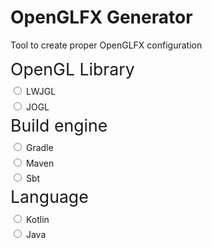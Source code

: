 <style>
	.config > .title{
		font-size: 20pt;
		border-bottom: 2px solid var(--color-text-3);
		margin-bottom: 7pt;
		margin-right: 10pt;
	}

	.config > div:not(.title){
		margin-bottom: 4pt;
	}

	.config > label {
		font-size: 12pt;
	}

	.invisible {
		display: none;
	}
</style>
<script>
	function hasNavigation() { return false; }

	var version = "[load error]"

	function onPageLoad(){
		loadURLContent("https://api.github.com/repos/husker-dev/openglfx/releases/latest", text => {
			version = JSON.parse(text)["tag_name"];
			updateCode();
		})
	}

	var maven_repositories = 
`<repositories>
	<repository>
        <id>jitpack.io</id>
        <url>https://jitpack.io</url>
    </repository>
</repositories>`

	var maven_dependency = 
`<!-- OpenGLFX -->
<dependency>
    <groupId>com.github.husker-dev.openglfx</groupId>
    <artifactId>core</artifactId>
    <version>$version</version>
</dependency>
<dependency>
    <groupId>com.github.husker-dev.openglfx</groupId>
    <artifactId>$module</artifactId>
    <version>$version</version>
</dependency>

<!-- Kotlin lib -->
<dependency>
    <groupId>org.jetbrains.kotlin</groupId>
    <artifactId>kotlin-stdlib-jdk8</artifactId>
    <version>RELEASE</version>
</dependency>`

	var gradle_repositories = 
`repositories {
    mavenCentral()
    maven { url 'https://jitpack.io' }
}`
	var gradle_dependency = 
`dependencies {
    // OpenGLFX
    implementation 'com.github.husker-dev.openglfx:core:$version'
    implementation 'com.github.husker-dev.openglfx:$module:$version'

    // Kotlin lib
    implementation "org.jetbrains.kotlin:kotlin-stdlib"
}`

	var sbt_repositories = 
`resolvers += "jitpack" at "https://jitpack.io"`
	
	var sbt_dependency = 
`// OpenGLFX
libraryDependencies += "com.github.husker-dev.openglfx" % "core" % "$version"
libraryDependencies += "com.github.husker-dev.openglfx" % "$module" % "$version"

// Kotlin lib
libraryDependencies += "org.jetbrains.kotlin" % "kotlin-stdlib-jdk8" % "RELEASE"`

	var java_example = 
`OpenGLCanvas canvas = OpenGLCanvas.create($module);
canvas.setAnimator(new GLCanvasAnimator(60.0));

canvas.addOnInitializeEvent((event) -> {
    $getter
});
canvas.addOnReshapeEvent((event) -> {
    $getter
});
canvas.addOnRenderEvent((event) -> {
    $getter
});
canvas.addOnDisposeEvent((event) -> {
	$getter
});`

	var kotlin_example =
`val canvas = OpenGLCanvas.create($module)
canvas.animator = GLCanvasAnimator(60.0);

canvas.onInitialize { 
    $getter
}
canvas.onReshape { 
    $getter
}
canvas.onRender { 
    $getter
}
canvas.onDispose {
    $getter
}`

	function updateCode(radio){
		const lwjgl = findById("radio_lwjgl");
		const jogl = findById("radio_jogl");

		const gradle = findById("radio_gradle");
		const block_gradle = findById("gradle-block");
		const code_gradle = block_gradle.querySelector('#groovy-code');
		const code_gradle2 = block_gradle.querySelector('#groovy-code2');

		const maven = findById("radio_maven");
		const block_maven = findById("maven-block");
		const code_maven = block_maven.querySelector('#maven-code');
		const code_maven2 = block_maven.querySelector('#maven-code2');

		const sbt = findById("radio_sbt");
		const block_sbt = findById("sbt-block");
		const code_sbt = block_sbt.querySelector('#sbt-code');
		const code_sbt2 = block_sbt.querySelector('#sbt-code2');

		const kotlin = findById("radio_kotlin");
		const block_kotlin = findById("kotlin-block");
		const code_kotlin = block_kotlin.querySelector('#kotlin-code');

		const java = findById("radio_java");
		const block_java = findById("java-block");
		const code_java = block_java.querySelector('#java-code');

		if((lwjgl.checked || jogl.checked) && (gradle.checked || maven.checked || sbt.checked) && (kotlin.checked || java.checked)){
			const isLWJGL = lwjgl.checked;
			const isGradle = gradle.checked;
			const isMaven = maven.checked;
			const isKotlin = kotlin.checked;

			if(isGradle){
				block_gradle.classList.remove("invisible");
				block_maven.classList.add("invisible");
				block_sbt.classList.add("invisible");

				putCode(code_gradle, "groovy", gradle_repositories);
				putCode(code_gradle2, "groovy", gradle_dependency
					.replaceAll("$module", isLWJGL? "lwjgl" : "jogl")
					.replaceAll("$version", version)
				);
			}else if(isMaven){
				block_gradle.classList.add("invisible");
				block_maven.classList.remove("invisible");
				block_sbt.classList.add("invisible");

				putCode(code_maven, "xml", maven_repositories);
				putCode(code_maven2, "xml", maven_dependency
					.replaceAll("$module", isLWJGL? "lwjgl" : "jogl")
					.replaceAll("$version", version)
				);
			}else {
				block_gradle.classList.add("invisible");
				block_maven.classList.add("invisible");
				block_sbt.classList.remove("invisible");

				putCode(code_sbt, "scala", sbt_repositories);
				putCode(code_sbt2, "scala", sbt_dependency
					.replaceAll("$module", isLWJGL? "lwjgl" : "jogl")
					.replaceAll("$version", version)
				);
			}

			if(isKotlin){
				block_kotlin.classList.remove("invisible");
				block_java.classList.add("invisible");

				putCode(code_kotlin, "kotlin", kotlin_example
					.replace("$module", isLWJGL? "LWJGL_MODULE" : "JOGL_MODULE")
					.replaceAll("$getter", isLWJGL? "" : "val gl = (canvas as JOGLEvent).gl\n")
					);
			}else{
				block_java.classList.remove("invisible");
				block_kotlin.classList.add("invisible");

				putCode(code_java, "java", java_example
					.replaceAll("$module", isLWJGL? "LWJGL_MODULE" : "JOGL_MODULE")
					.replaceAll("$getter", isLWJGL? "" : "GL2 gl = ((JOGLEvent) event).getGl();\n")
					);
			}
		}
	}
</script>

# OpenGLFX Generator

Tool to create proper OpenGLFX configuration

<div class="page-separator"></div>

<div class="table3">
	<div class="config">
		<div class="title">OpenGL Library</div>
		<div>
			<input name="lib" type="radio" id="radio_lwjgl" onclick="updateCode()">
			<label for="radio_lwjgl">LWJGL</label>
		</div>
		<div>
			<input name="lib" type="radio" id="radio_jogl" onclick="updateCode()">
			<label for="radio_jogl">JOGL</label>
		</div>
	</div>
	<div class="config">
		<div class="title">Build engine</div>
		<div>
			<input name="build-engine" type="radio" id="radio_gradle" onclick="updateCode()">
			<label for="radio_gradle">Gradle</label>
		</div>
		<div>
			<input name="build-engine" type="radio" id="radio_maven" onclick="updateCode()">
			<label for="radio_maven">Maven</label>
		</div>
		<div>
			<input name="build-engine" type="radio" id="radio_sbt" onclick="updateCode()">
			<label for="radio_sbt">Sbt</label>
		</div>
	</div>
	<div class="config">
		<div class="title">Language</div>
		<div>
			<input name="language" type="radio" id="radio_kotlin" onclick="updateCode()">
			<label for="radio_kotlin">Kotlin</label>
		</div>
		<div>
			<input name="language" type="radio" id="radio_java" onclick="updateCode()">
			<label for="radio_java">Java</label>
		</div>
	</div>
</div>

<div id="gradle-block" class="invisible">
	<h2>Gradle</h2>
	<div id="groovy-code"></div>
	<div id="groovy-code2"></div>
</div>

<div id="maven-block" class="invisible">
	<h2>Maven</h2>
	<div id="maven-code"></div>
	<div id="maven-code2"></div>
</div>

<div id="sbt-block" class="invisible">
	<h2>Sbt</h2>
	<div id="sbt-code"></div>
	<div id="sbt-code2"></div>
</div>

<div id="kotlin-block" class="invisible">
	<h2>Kotlin</h2>
	<div id="kotlin-code"></div>
</div>

<div id="java-block" class="invisible">
	<h2>Java</h2>
	<div id="java-code"></div>
</div>